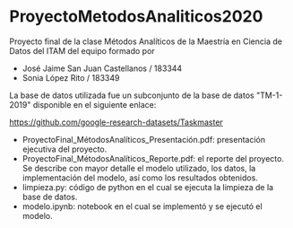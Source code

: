 # ProyectoMetodosAnaliticos2020
Proyecto final de la clase Métodos Analíticos de la Maestría en Ciencia de Datos del ITAM del equipo formado por 

* José Jaime San Juan Castellanos / 183344
* Sonia López Rito / 183349

La base de datos utilizada fue un subconjunto de la base de datos "TM-1-2019" disponible en el siguiente enlace:

https://github.com/google-research-datasets/Taskmaster

+ ProyectoFinal_MétodosAnalíticos_Presentación.pdf: presentación ejecutiva del proyecto.
+ ProyectoFinal_MétodosAnalíticos_Reporte.pdf: el reporte del proyecto. Se describe con mayor detalle el modelo utilizado, los datos, la implementación del modelo, así como los resultados obtenidos.
+ limpieza.py: código de python en el cual se ejecuta la limpieza de la base de datos.
+ modelo.ipynb: notebook en el cual se implementó y se ejecutó el modelo.
